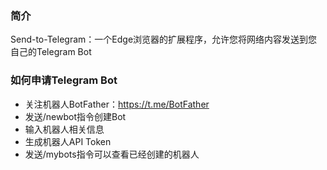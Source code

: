 ### 简介
Send-to-Telegram：一个Edge浏览器的扩展程序，允许您将网络内容发送到您自己的Telegram Bot

### 如何申请Telegram Bot
- 关注机器人BotFather：https://t.me/BotFather
- 发送/newbot指令创建Bot
- 输入机器人相关信息
- 生成机器人API Token
- 发送/mybots指令可以查看已经创建的机器人
